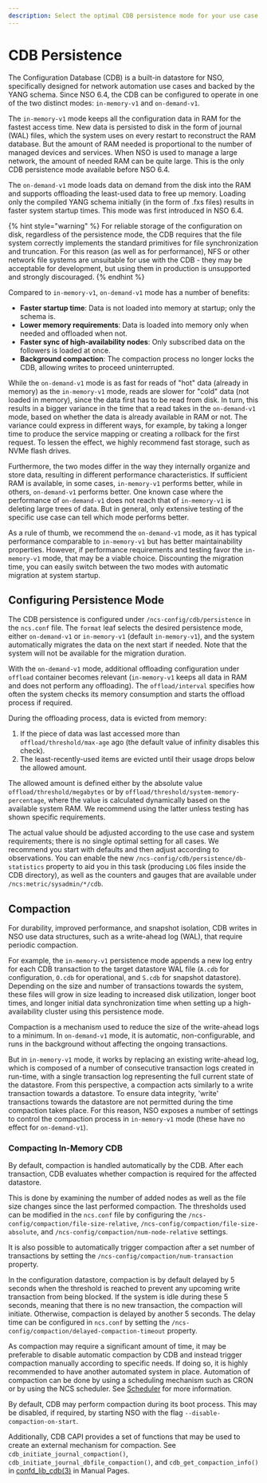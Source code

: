 ```yaml
---
description: Select the optimal CDB persistence mode for your use case.
---
```


# CDB Persistence

The Configuration Database (CDB) is a built-in datastore for NSO, specifically designed for network automation use cases and backed by the YANG schema. Since NSO 6.4, the CDB can be configured to operate in one of the two distinct modes: `in-memory-v1` and `on-demand-v1`.

The `in-memory-v1` mode keeps all the configuration data in RAM for the fastest access time. New data is persisted to disk in the form of journal (WAL) files, which the system uses on every restart to reconstruct the RAM database. But the amount of RAM needed is proportional to the number of managed devices and services. When NSO is used to manage a large network, the amount of needed RAM can be quite large. This is the only CDB persistence mode available before NSO 6.4.

The `on-demand-v1` mode loads data on demand from the disk into the RAM and supports offloading the least-used data to free up memory. Loading only the compiled YANG schema initially (in the form of .fxs files) results in faster system startup times. This mode was first introduced in NSO 6.4.

{% hint style="warning" %}
For reliable storage of the configuration on disk, regardless of the persistence mode, the CDB requires that the file system correctly implements the standard primitives for file synchronization and truncation. For this reason (as well as for performance), NFS or other network file systems are unsuitable for use with the CDB - they may be acceptable for development, but using them in production is unsupported and strongly discouraged.
{% endhint %}

Compared to `in-memory-v1`, `on-demand-v1` mode has a number of benefits:

* **Faster startup time**: Data is not loaded into memory at startup; only the schema is.
* **Lower memory requirements**: Data is loaded into memory only when needed and offloaded when not.
* **Faster sync of high-availability nodes**: Only subscribed data on the followers is loaded at once.
* **Background compaction**: The compaction process no longer locks the CDB, allowing writes to proceed uninterrupted.

While the `on-demand-v1` mode is as fast for reads of "hot" data (already in memory) as the `in-memory-v1` mode, reads are slower for "cold" data (not loaded in memory), since the data first has to be read from disk. In turn, this results in a bigger variance in the time that a read takes in the `on-demand-v1` mode, based on whether the data is already available in RAM or not. The variance could express in different ways, for example, by taking a longer time to produce the service mapping or creating a rollback for the first request. To lessen the effect, we highly recommend fast storage, such as NVMe flash drives.

Furthermore, the two modes differ in the way they internally organize and store data, resulting in different performance characteristics. If sufficient RAM is available, in some cases, `in-memory-v1` performs better, while in others, `on-demand-v1` performs better. One known case where the performance of `on-demand-v1` does not reach that of `in-memory-v1` is deleting large trees of data. But in general, only extensive testing of the specific use case can tell which mode performs better.

As a rule of thumb, we recommend the `on-demand-v1` mode, as it has typical performance comparable to `in-memory-v1` but has better maintainability properties. However, if performance requirements and testing favor the `in-memory-v1` mode, that may be a viable choice. Discounting the migration time, you can easily switch between the two modes with automatic migration at system startup.

## Configuring Persistence Mode

The CDB persistence is configured under `/ncs-config/cdb/persistence` in the `ncs.conf` file. The `format` leaf selects the desired persistence mode, either `on-demand-v1` or `in-memory-v1` (default `in-memory-v1`), and the system automatically migrates the data on the next start if needed. Note that the system will not be available for the migration duration.

With the `on-demand-v1` mode, additional offloading configuration under `offload` container becomes relevant (`in-memory-v1` keeps all data in RAM and does not perform any offloading). The `offload/interval` specifies how often the system checks its memory consumption and starts the offload process if required.

During the offloading process, data is evicted from memory:

1. If the piece of data was last accessed more than `offload/threshold/max-age` ago (the default value of infinity disables this check).
2. The least-recently-used items are evicted until their usage drops below the allowed amount.

The allowed amount is defined either by the absolute value `offload/threshold/megabytes` or by `offload/threshold/system-memory-percentage`, where the value is calculated dynamically based on the available system RAM. We recommend using the latter unless testing has shown specific requirements.

The actual value should be adjusted according to the use case and system requirements; there is no single optimal setting for all cases. We recommend you start with defaults and then adjust according to observations. You can enable the new `/ncs-config/cdb/persistence/db-statistics` property to aid you in this task (producing `LOG` files inside the CDB directory), as well as the counters and gauges that are available under `/ncs:metric/sysadmin/*/cdb`.

## Compaction

For durability, improved performance, and snapshot isolation, CDB writes in NSO use data structures, such as a write-ahead log (WAL), that require periodic compaction.

For example, the `in-memory-v1` persistence mode appends a new log entry for each CDB transaction to the target datastore WAL file (`A.cdb` for configuration, `O.cdb` for operational, and `S.cdb` for snapshot datastore). Depending on the size and number of transactions towards the system, these files will grow in size leading to increased disk utilization, longer boot times, and longer initial data synchronization time when setting up a high-availability cluster using this persistence mode.

Compaction is a mechanism used to reduce the size of the write-ahead logs to a minimum. In `on-demand-v1` mode, it is automatic, non-configurable, and runs in the background without affecting the ongoing transactions.

But in `in-memory-v1` mode, it works by replacing an existing write-ahead log, which is composed of a number of consecutive transaction logs created in run-time, with a single transaction log representing the full current state of the datastore. From this perspective, a compaction acts similarly to a write transaction towards a datastore. To ensure data integrity, 'write' transactions towards the datastore are not permitted during the time compaction takes place. For this reason, NSO exposes a number of settings to control the compaction process in `in-memory-v1` mode (these have no effect for `on-demand-v1`).

### Compacting In-Memory CDB

By default, compaction is handled automatically by the CDB. After each transaction, CDB evaluates whether compaction is required for the affected datastore.

This is done by examining the number of added nodes as well as the file size changes since the last performed compaction. The thresholds used can be modified in the `ncs.conf` file by configuring the `/ncs-config/compaction/file-size-relative`, `/ncs-config/compaction/file-size-absolute`, and `/ncs-config/compaction/num-node-relative` settings.

It is also possible to automatically trigger compaction after a set number of transactions by setting the `/ncs-config/compaction/num-transaction` property.

In the configuration datastore, compaction is by default delayed by 5 seconds when the threshold is reached to prevent any upcoming write transaction from being blocked. If the system is idle during these 5 seconds, meaning that there is no new transaction, the compaction will initiate. Otherwise, compaction is delayed by another 5 seconds. The delay time can be configured in `ncs.conf` by setting the `/ncs-config/compaction/delayed-compaction-timeout` property.

As compaction may require a significant amount of time, it may be preferable to disable automatic compaction by CDB and instead trigger compaction manually according to specific needs. If doing so, it is highly recommended to have another automated system in place. Automation of compaction can be done by using a scheduling mechanism such as CRON or by using the NCS scheduler. See [Scheduler](../../development/connected-topics/scheduler.md) for more information.

By default, CDB may perform compaction during its boot process. This may be disabled, if required, by starting NSO with the flag `--disable-compaction-on-start`.

Additionally, CDB CAPI provides a set of functions that may be used to create an external mechanism for compaction. See `cdb_initiate_journal_compaction()`, `cdb_initiate_journal_dbfile_compaction()`, and `cdb_get_compaction_info()` in [confd\_lib\_cdb(3)](../../man/section3.md#confd_lib_cdb) in Manual Pages.
